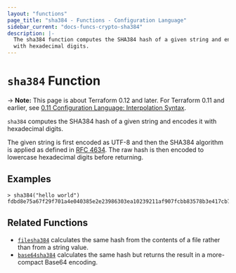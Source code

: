 ```yaml
---
layout: "functions"
page_title: "sha384 - Functions - Configuration Language"
sidebar_current: "docs-funcs-crypto-sha384"
description: |-
  The sha384 function computes the SHA384 hash of a given string and encodes it
  with hexadecimal digits.
---
```


# `sha384` Function

-> **Note:** This page is about Terraform 0.12 and later. For Terraform 0.11 and
earlier, see
[0.11 Configuration Language: Interpolation Syntax](../../configuration-0-11/interpolation.html).

`sha384` computes the SHA384 hash of a given string and encodes it with
hexadecimal digits.

The given string is first encoded as UTF-8 and then the SHA384 algorithm is applied
as defined in [RFC 4634](https://tools.ietf.org/html/rfc4634). The raw hash is
then encoded to lowercase hexadecimal digits before returning.

## Examples

```
> sha384("hello world")
fdbd8e75a67f29f701a4e040385e2e23986303ea10239211af907fcbb83578b3e417cb71ce646efd0819dd8c088de1bd
```

## Related Functions

* [`filesha384`](./filesha384.html) calculates the same hash from
  the contents of a file rather than from a string value.
* [`base64sha384`](./base64sha384.html) calculates the same hash but returns
  the result in a more-compact Base64 encoding.
